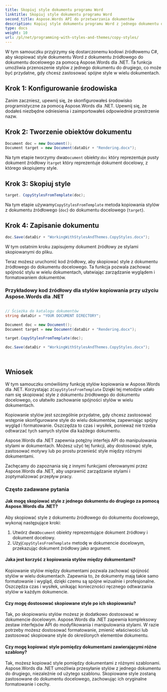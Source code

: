 ```yaml
---
title: Skopiuj style dokumentu programu Word
linktitle: Skopiuj style dokumentu programu Word
second_title: Aspose.Words API do przetwarzania dokumentów
description: Kopiuj style dokumentu programu Word z jednego dokumentu do drugiego za pomocą Aspose.Words dla .NET. Skutecznie utrzymuj spójność i formatowanie w wielu dokumentach.
type: docs
weight: 10
url: /pl/net/programming-with-styles-and-themes/copy-styles/
---
```


W tym samouczku przyjrzymy się dostarczonemu kodowi źródłowemu C#, aby skopiować style dokumentu Word z dokumentu źródłowego do dokumentu docelowego za pomocą Aspose.Words dla .NET. Ta funkcja umożliwia przenoszenie stylów z jednego dokumentu do drugiego, co może być przydatne, gdy chcesz zastosować spójne style w wielu dokumentach.

## Krok 1: Konfigurowanie środowiska

Zanim zaczniesz, upewnij się, że skonfigurowałeś środowisko programistyczne za pomocą Aspose.Words dla .NET. Upewnij się, że dodałeś niezbędne odniesienia i zaimportowałeś odpowiednie przestrzenie nazw.

## Krok 2: Tworzenie obiektów dokumentu

```csharp
Document doc = new Document();
Document target = new Document(dataDir + "Rendering.docx");
```

 Na tym etapie tworzymy dwa`Document` obiekty:`doc` który reprezentuje pusty dokument źródłowy i`target` który reprezentuje dokument docelowy, z którego skopiujemy style.

## Krok 3: Skopiuj style

```csharp
target. CopyStylesFromTemplate(doc);
```

 Na tym etapie używamy`CopyStylesFromTemplate` metoda kopiowania stylów z dokumentu źródłowego (`doc`) do dokumentu docelowego (`target`).

## Krok 4: Zapisanie dokumentu

```csharp
doc.Save(dataDir + "WorkingWithStylesAndThemes.CopyStyles.docx");
```

W tym ostatnim kroku zapisujemy dokument źródłowy ze stylami skopiowanymi do pliku.

Teraz możesz uruchomić kod źródłowy, aby skopiować style z dokumentu źródłowego do dokumentu docelowego. Ta funkcja pozwala zachować spójność stylu w wielu dokumentach, ułatwiając zarządzanie wyglądem i formatowaniem dokumentów.

### Przykładowy kod źródłowy dla stylów kopiowania przy użyciu Aspose.Words dla .NET 

```csharp

// Ścieżka do katalogu dokumentów
string dataDir = "YOUR DOCUMENT DIRECTORY"; 

Document doc = new Document();
Document target = new Document(dataDir + "Rendering.docx");

target.CopyStylesFromTemplate(doc);

doc.Save(dataDir + "WorkingWithStylesAndThemes.CopyStyles.docx");
            
        
```

## Wniosek

 W tym samouczku omówiliśmy funkcję stylów kopiowania w Aspose.Words dla .NET. Korzystając z`CopyStylesFromTemplate` Dzięki tej metodzie udało nam się skopiować style z dokumentu źródłowego do dokumentu docelowego, co ułatwiło zachowanie spójności stylów w wielu dokumentach.

Kopiowanie stylów jest szczególnie przydatne, gdy chcesz zastosować wstępnie skonfigurowane style do wielu dokumentów, zapewniając spójny wygląd i formatowanie. Oszczędza to czas i wysiłek, ponieważ nie trzeba odtwarzać tych samych stylów dla każdego dokumentu.

Aspose.Words dla .NET zapewnia potężny interfejs API do manipulowania stylami w dokumentach. Możesz użyć tej funkcji, aby dostosować style, zastosować motywy lub po prostu przenieść style między różnymi dokumentami.

Zachęcamy do zapoznania się z innymi funkcjami oferowanymi przez Aspose.Words dla .NET, aby usprawnić zarządzanie stylami i zoptymalizować przepływ pracy.

### Często zadawane pytania

#### Jak mogę skopiować style z jednego dokumentu do drugiego za pomocą Aspose.Words dla .NET?

Aby skopiować style z dokumentu źródłowego do dokumentu docelowego, wykonaj następujące kroki:
1.  Utwórz dwa`Document` obiekty reprezentujące dokument źródłowy i dokument docelowy.
2.  Użyj`CopyStylesFromTemplate` metodę w dokumencie docelowym, przekazując dokument źródłowy jako argument.

#### Jaka jest korzyść z kopiowania stylów między dokumentami?

Kopiowanie stylów między dokumentami pozwala zachować spójność stylów w wielu dokumentach. Zapewnia to, że dokumenty mają takie samo formatowanie i wygląd, dzięki czemu są spójne wizualnie i profesjonalne. Oszczędza czas i wysiłek, unikając konieczności ręcznego odtwarzania stylów w każdym dokumencie.

#### Czy mogę dostosować skopiowane style po ich skopiowaniu?

Tak, po skopiowaniu stylów możesz je dodatkowo dostosować w dokumencie docelowym. Aspose.Words dla .NET zapewnia kompleksowy zestaw interfejsów API do modyfikowania i manipulowania stylami. W razie potrzeby możesz dostosować formatowanie, zmienić właściwości lub zastosować skopiowane style do określonych elementów dokumentu.

#### Czy mogę kopiować style pomiędzy dokumentami zawierającymi różne szablony?

Tak, możesz kopiować style pomiędzy dokumentami z różnymi szablonami. Aspose.Words dla .NET umożliwia przesyłanie stylów z jednego dokumentu do drugiego, niezależnie od użytego szablonu. Skopiowane style zostaną zastosowane do dokumentu docelowego, zachowując ich oryginalne formatowanie i cechy.
